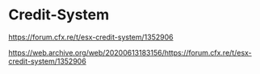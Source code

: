 # Credit-System

https://forum.cfx.re/t/esx-credit-system/1352906

https://web.archive.org/web/20200613183156/https://forum.cfx.re/t/esx-credit-system/1352906
